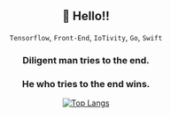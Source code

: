 <div align=center>
  
## 👋 Hello!!<br />
`Tensorflow`, `Front-End`, `IoTivity`, `Go`, `Swift`
<br />

<div align=center>

### Diligent man tries to the end.
### He who tries to the end wins.

</div>

[![Top Langs](https://github-readme-stats.vercel.app/api/top-langs/?username=GloryKim&layout=compact)](https://github.com/anuraghazra/github-readme-stats)
